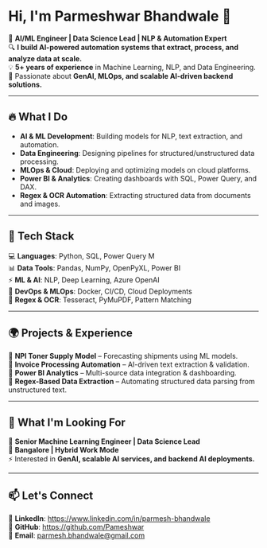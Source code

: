 # Hi, I'm Parmeshwar Bhandwale 👋

🚀 **AI/ML Engineer | Data Science Lead | NLP & Automation Expert**  
🔍 **I build AI-powered automation systems that extract, process, and analyze data at scale.**  
💡 **5+ years of experience** in Machine Learning, NLP, and Data Engineering.  
🎯 Passionate about **GenAI, MLOps, and scalable AI-driven backend solutions.**  

---

## 🔥 What I Do
- **AI & ML Development**: Building models for NLP, text extraction, and automation.  
- **Data Engineering**: Designing pipelines for structured/unstructured data processing.  
- **MLOps & Cloud**: Deploying and optimizing models on cloud platforms.  
- **Power BI & Analytics**: Creating dashboards with SQL, Power Query, and DAX.  
- **Regex & OCR Automation**: Extracting structured data from documents and images.  

---

## 🚀 Tech Stack
💻 **Languages**: Python, SQL, Power Query M  
📊 **Data Tools**: Pandas, NumPy, OpenPyXL, Power BI  
⚡ **ML & AI**: NLP, Deep Learning, Azure OpenAI  
🔧 **DevOps & MLOps**: Docker, CI/CD, Cloud Deployments  
📜 **Regex & OCR**: Tesseract, PyMuPDF, Pattern Matching  

---

## 🌍 Projects & Experience
🔹 **NPI Toner Supply Model** – Forecasting shipments using ML models.  
🔹 **Invoice Processing Automation** – AI-driven text extraction & validation.  
🔹 **Power BI Analytics** – Multi-source data integration & dashboarding.  
🔹 **Regex-Based Data Extraction** – Automating structured data parsing from unstructured text.  

---

## 🎯 What I'm Looking For
🚀 **Senior Machine Learning Engineer | Data Science Lead**  
📍 **Bangalore | Hybrid Work Mode**  
⚡ Interested in **GenAI, scalable AI services, and backend AI deployments.**  

---

## 📫 Let's Connect
💼 **LinkedIn**: https://www.linkedin.com/in/parmesh-bhandwale  
📂 **GitHub**: https://github.com/Pameshwar  
📧 **Email**: parmesh.bhandwale@gmail.com  
